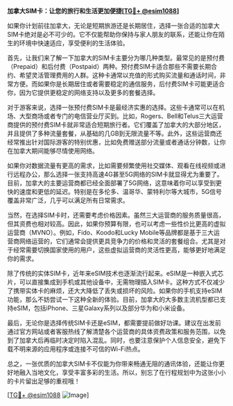 **加拿大SIM卡：让您的旅行和生活更加便捷[[TG💪+ @esim1088](https://t.me/s/esim1088)]**

如果你计划前往加拿大，无论是短期旅游还是长期居住，选择一张合适的加拿大SIM卡绝对是必不可少的。它不仅能帮助你保持与家人朋友的联系，还能让你在陌生的环境中快速适应，享受便利的生活体验。

首先，让我们来了解一下加拿大的SIM卡主要分为哪几种类型。最常见的是预付费（Prepaid）和后付费（Postpaid）两种。预付费SIM卡适合那些不需要长期合约、希望灵活管理费用的人群。这种卡通常以充值的形式购买流量和通话时间，非常方便。而如果你是长期居住或者需要稳定的通信服务，后付费SIM卡可能更适合你，因为它提供更稳定的网络支持以及更多的套餐选择。

对于游客来说，选择一张预付费SIM卡是最经济实惠的选择。这些卡通常可以在机场、大型商场或者专门的电信营业厅买到。比如，Rogers、Bell和Telus三大运营商提供的预付费SIM卡就非常适合短期旅行者。它们覆盖了加拿大的大部分地区，并且提供了多种流量套餐，从基础的几GB到无限流量不等。此外，这些运营商还经常推出针对国际游客的特别优惠，比如免费赠送部分流量或者通话分钟数，让你在加拿大期间能够尽情使用网络。

如果你对数据流量有更高的需求，比如需要频繁使用社交媒体、观看在线视频或进行远程办公，那么选择一张支持高速4G甚至5G网络的SIM卡就显得尤为重要了。目前，加拿大的主要运营商都已经全面部署了5G网络，这意味着你可以享受到更快的速度和更低的延迟。特别是在多伦多、温哥华、蒙特利尔等大城市，5G信号覆盖非常广泛，几乎可以满足所有日常需求。

当然，在选择SIM卡时，还需要考虑价格因素。虽然三大运营商的服务质量很高，但其资费也相对较高。因此，如果你预算有限，也可以考虑一些性价比更高的虚拟运营商（MVNO）。例如，Fido、Koodo和Lucky Mobile等品牌都是基于三大运营商网络运营的，它们通常会提供更具竞争力的价格和灵活的套餐组合。尤其是对于经常需要切换国家使用的用户，这些虚拟运营商的灵活性更高，能够更好地满足你的需求。

除了传统的实体SIM卡，近年来eSIM技术也逐渐流行起来。eSIM是一种嵌入式芯片，可以直接集成到手机或其他设备中，无需物理插入SIM卡。这种方式不仅减少了携带实体卡的麻烦，还大大降低了丢失或损坏的风险。如果你的手机支持eSIM功能，那么不妨尝试一下这种全新的体验。目前，加拿大的大多数主流机型都已支持eSIM，包括iPhone、三星Galaxy系列以及部分华为和小米设备。

最后，无论你是选择传统SIM卡还是eSIM，都需要提前做好功课。建议在出发前通过官方网站或者客服热线了解清楚各个运营商的具体资费政策和服务范围，以免到了加拿大后再临时决定时陷入混乱。同时，也要注意保护个人信息安全，避免下载不明来源的应用程序或连接不可信的Wi-Fi热点。

总之，一张优质的加拿大SIM卡不仅能为你带来畅通无阻的通讯体验，还能让你更好地融入当地文化，享受丰富多彩的生活。所以，别忘了在行程规划中为这张小小的卡片留出足够的重视哦！

[[TG💪+ @esim1088](https://t.me/s/esim1088) ![Image](https://i.postimg.cc/4NQfJmqS/Snipaste-2025-05-13-00-14-12.png)]